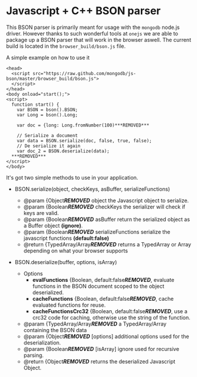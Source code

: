 Javascript + C++ BSON parser
============================

This BSON parser is primarily meant for usage with the `mongodb` node.js driver. However thanks to such wonderful tools at `onejs` we are able to package up a BSON parser that will work in the browser aswell. The current build is located in the `browser_build/bson.js` file.

A simple example on how to use it

    <head>
      <script src="https://raw.github.com/mongodb/js-bson/master/browser_build/bson.js">
      </script>
    </head>
    <body onload="start();">
    <script>
      function start() {
        var BSON = bson().BSON;
        var Long = bson().Long;

        var doc = {long: Long.fromNumber(100)***REMOVED***

        // Serialize a document
        var data = BSON.serialize(doc, false, true, false);
        // De serialize it again
        var doc_2 = BSON.deserialize(data);
      ***REMOVED***
    </script>
    </body>

  It's got two simple methods to use in your application.

  * BSON.serialize(object, checkKeys, asBuffer, serializeFunctions)
     * @param {Object***REMOVED*** object the Javascript object to serialize.
     * @param {Boolean***REMOVED*** checkKeys the serializer will check if keys are valid.
     * @param {Boolean***REMOVED*** asBuffer return the serialized object as a Buffer object **(ignore)**.
     * @param {Boolean***REMOVED*** serializeFunctions serialize the javascript functions **(default:false)**
     * @return {TypedArray/Array***REMOVED*** returns a TypedArray or Array depending on what your browser supports
 
  * BSON.deserialize(buffer, options, isArray)
     * Options
       * **evalFunctions** {Boolean, default:false***REMOVED***, evaluate functions in the BSON document scoped to the object deserialized.
       * **cacheFunctions** {Boolean, default:false***REMOVED***, cache evaluated functions for reuse.
       * **cacheFunctionsCrc32** {Boolean, default:false***REMOVED***, use a crc32 code for caching, otherwise use the string of the function.
     * @param {TypedArray/Array***REMOVED*** a TypedArray/Array containing the BSON data
     * @param {Object***REMOVED*** [options] additional options used for the deserialization.
     * @param {Boolean***REMOVED*** [isArray] ignore used for recursive parsing.
     * @return {Object***REMOVED*** returns the deserialized Javascript Object.

